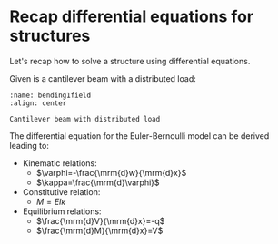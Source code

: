 # Recap differential equations for structures

Let's recap how to solve a structure using differential equations.

Given is a cantilever beam with a distributed load:

```{figure} bending1field.svg
:name: bending1field
:align: center

Cantilever beam with distributed load
```

The differential equation for the Euler-Bernoulli model can be derived leading to:
- Kinematic relations:
  - $\varphi=-\frac{\mrm{d}w}{\mrm{d}x}$
  - $\kappa=\frac{\mrm{d}\varphi}$
- Constitutive relation:
  - $M=EI\kappa$
- Equilibrium relations:
  - $\frac{\mrm{d}V}{\mrm{d}x}=-q$
  - $\frac{\mrm{d}M}{\mrm{d}x}=V$